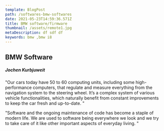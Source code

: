 ```yaml
---
template: BlogPost
path: /softwares-bmw-softwares
date: 2021-05-23T14:59:36.571Z
title: BMW software/firmware
thumbnail: /assets/remote1.jpg
metaDescription: df sdf df
keywords: bmw ,bmw i8
---
```

## BMW Software

##### Jochen Kurbjuweit
"Our cars today have 50 to 60 computing units, including some high-performance computers, that regulate and measure everything from the navigation system to the steering wheel. It’s a complex system of various vehicle functionalities, which naturally benefit from constant improvements to keep the car fresh and up-to-date.
"

"Software and the ongoing maintenance of code has become a staple of modern life. We are used to software being everywhere we look and we try to take care of it like other important aspects of everyday living.
"
